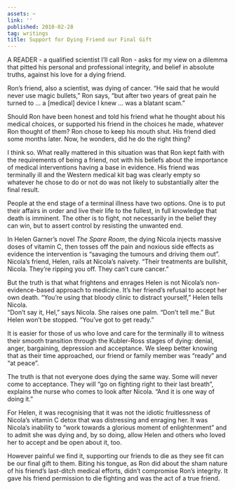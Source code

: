 ```yaml
---
assets: ~
link: ''
published: 2010-02-28
tag: writings
title: Support for Dying Friend our Final Gift
---
```

A READER - a qualified scientist I’ll call Ron - asks for my view on a
dilemma that pitted his personal and professional integrity, and belief
in absolute truths, against his love for a dying friend.

Ron’s friend, also a scientist, was dying of cancer. “He said that he
would never use magic bullets,” Ron says, “but after two years of great
pain he turned to … a [medical] device I knew … was a blatant scam.”

Should Ron have been honest and told his friend what he thought about
his medical choices, or supported his friend in the choices he made,
whatever Ron thought of them? Ron chose to keep his mouth shut. His
friend died some months later. Now, he wonders, did he do the right
thing?

I think so. What really mattered in this situation was that Ron kept
faith with the requirements of being a friend, not with his beliefs
about the importance of medical interventions having a base in evidence.
His friend was terminally ill and the Western medical kit bag was
clearly empty so whatever he chose to do or not do was not likely to
substantially alter the final result.

People at the end stage of a terminal illness have two options. One is
to put their affairs in order and live their life to the fullest, in
full knowledge that death is imminent. The other is to fight, not
necessarily in the belief they can win, but to assert control by
resisting the unwanted end.

In Helen Garner’s novel *The Spare Room*, the dying Nicola injects
massive doses of vitamin C, then tosses off the pain and noxious side
effects as evidence the intervention is “savaging the tumours and
driving them out”. Nicola’s friend, Helen, rails at Nicola’s naivety.
“Their treatments are bullshit, Nicola. They’re ripping you off. They
can’t cure cancer.”

But the truth is that what frightens and enrages Helen is not Nicola’s
non-evidence-based approach to medicine. It’s her friend’s refusal to
accept her own death. “You’re using that bloody clinic to distract
yourself,” Helen tells Nicola.\
“Don’t say it, Hel,” says Nicola. She raises one palm. “Don’t tell me.”
But Helen won’t be stopped. “You’ve got to get ready.”

It is easier for those of us who love and care for the terminally ill to
witness their smooth transition through the Kubler-Ross stages of dying:
denial, anger, bargaining, depression and acceptance. We sleep better
knowing that as their time approached, our friend or family member was
“ready” and “at peace”.

The truth is that not everyone does dying the same way. Some will never
come to acceptance. They will “go on fighting right to their last
breath”, explains the nurse who comes to look after Nicola. “And it is
one way of doing it.”

For Helen, it was recognising that it was not the idiotic fruitlessness
of Nicola’s vitamin C detox that was distressing and enraging her. It
was Nicola’s inability to “work towards a glorious moment of
enlightenment” and to admit she was dying and, by so doing, allow Helen
and others who loved her to accept and be open about it, too.

However painful we find it, supporting our friends to die as they see
fit can be our final gift to them. Biting his tongue, as Ron did about
the sham nature of his friend’s last-ditch medical efforts, didn’t
compromise Ron’s integrity. It gave his friend permission to die
fighting and was the act of a true friend.